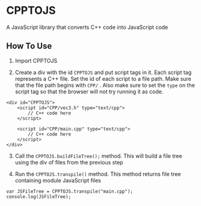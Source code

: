 # CPPTOJS
A JavaScript library that converts C++ code into JavaScript code

## How To Use
1) Import CPPTOJS

2) Create a div with the id `CPPTOJS` and put script tags in it. Each script tag represents a C++ file. Set the id of each script to a file path. Make sure that the file path begins with `CPP/` . Also make sure to set the `type` on the script tag so that the browser will not try running it as code.
```
<div id="CPPTOJS">
    <script id="CPP/vec3.h" type="text/cpp">
        // C++ code here
    </script>

    <script id="CPP/main.cpp" type="text/cpp">
        // C++ code here
    </script>
</div>
```

3) Call the `CPPTOJS.buildFileTree();` method. This will build a file tree using the div of files from the previous step

4) Run the `CPPTOJS.transpile()` method. This method returns file tree containing module JavaScript files
```
var JSFileTree = CPPTOJS.transpile("main.cpp");
console.log(JSFileTree);
```
